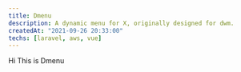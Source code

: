 ```yaml
---
title: Dmenu
description: A dynamic menu for X, originally designed for dwm.
createdAt: "2021-09-26 20:33:00"
techs: [laravel, aws, vue]
---
```


Hi This is Dmenu
